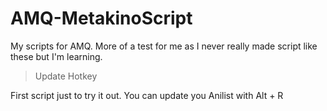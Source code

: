 # AMQ-MetakinoScript
My scripts for AMQ. 
More of a test for me as I never really made script like these but I'm learning.

> Update Hotkey

First script just to try it out. You can update you Anilist with Alt + R
